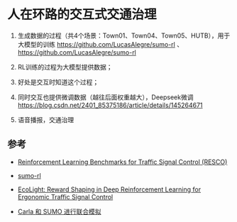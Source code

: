 
# 人在环路的交互式交通治理

1. 生成数据的过程（共4个场景：Town01、Town04、Town05、HUTB），用于大模型的训练 https://github.com/LucasAlegre/sumo-rl 、https://github.com/LucasAlegre/sumo-rl 

2. RL训练的过程为大模型提供数据；

3. 好处是交互时知道这个过程；

4. 同时交互也提供微调数据（越往后面权重越大），Deepseek微调 https://blog.csdn.net/2401_85375186/article/details/145264671

5. 语音播报，交通治理


## 参考

* [Reinforcement Learning Benchmarks for Traffic Signal Control (RESCO)](https://github.com/Pi-Star-Lab/RESCO)

* [sumo-rl](https://github.com/LucasAlegre/sumo-rl)

* [EcoLight: Reward Shaping in Deep Reinforcement Learning for Ergonomic Traffic Signal Control](https://s3.us-east-1.amazonaws.com/climate-change-ai/papers/neurips2021/43/paper.pdf)

* [Carla 和 SUMO 进行联合模拟](https://openhutb.github.io/carla_doc/adv_sumo/)



